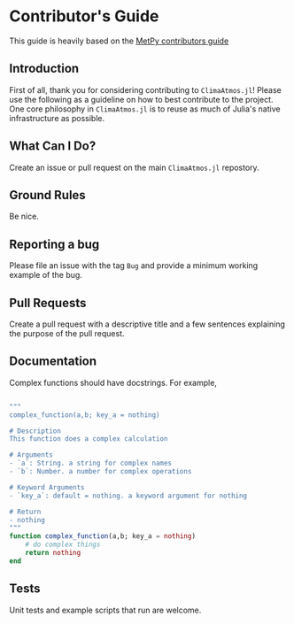 # Contributor's Guide
This guide is heavily based on the [MetPy contributors guide](https://github.com/Unidata/MetPy/blob/main/CONTRIBUTING.md)

## Introduction
First of all, thank you for considering contributing to ```ClimaAtmos.jl```! Please use the following as a guideline on how to best contribute to the project.  One core philosophy in ```ClimaAtmos.jl``` is to reuse as much of Julia's native infrastructure as possible.

## What Can I Do?
Create an issue or pull request on the main ```ClimaAtmos.jl``` repostory. 

## Ground Rules
Be nice.

## Reporting a bug
Please file an issue with the tag ```Bug``` and provide a minimum working example of the bug.

## Pull Requests
Create a pull request with a descriptive title and a few sentences explaining the purpose of the pull request.

## Documentation
Complex functions should have docstrings. For example,

```julia

"""
complex_function(a,b; key_a = nothing)

# Description
This function does a complex calculation

# Arguments
- `a`: String. a string for complex names
- `b`: Number. a number for complex operations

# Keyword Arguments
- `key_a`: default = nothing. a keyword argument for nothing

# Return 
- nothing
"""
function complex_function(a,b; key_a = nothing)
    # do complex things
    return nothing
end

```

## Tests
Unit tests and example scripts that run are welcome. 